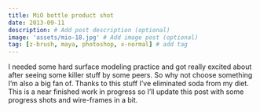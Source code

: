 ```yaml
---
title: MiO bottle product shot
date: 2013-09-11
description: # Add post description (optional)
image: 'assets/mio-18.jpg' # Add image post (optional)
tag: [z-brush, maya, photoshop, x-normal] # add tag
---
```


I needed some hard surface modeling practice and got really excited about after seeing some killer stuff by some peers. So why not choose something I’m also a big fan of. Thanks to this stuff I’ve eliminated soda from my diet. This is a near finished work in progress so I’ll update this post with some progress shots and wire-frames in a bit.
